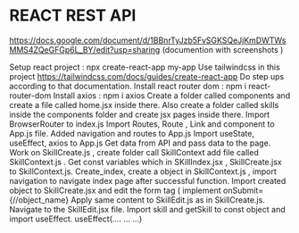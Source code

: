 # REACT REST API

https://docs.google.com/document/d/1BBnrTyJzb5FvSGKSQeJjKmDWTWsMMS4ZQeGFGp6L_BY/edit?usp=sharing (documention with screenshots )

Setup react project : npx create-react-app my-app
Use tailwindcss in this project https://tailwindcss.com/docs/guides/create-react-app 
Do step ups according to that documentation.
Install react router dom : npm i react-router-dom
Install axios : npm i axios
Create a folder called  components and create a file called home.jsx inside there.
Also create a folder called skills inside the components folder and create jsx pages inside there.
Import BrowserRouter to index.js
Import Routes, Route , Link and component to App.js file.
Added navigation and routes to App.js
Import useState, useEffect, axios to App.js
Get data from API and pass data to the page.
Work on SkillCreate.js , create folder call SkillContext add file called SkillContext.js .
Get const variables which in SKillIndex.jsx , SkillCreate.jsx to SkillContext.js.
Create_index, create a object in SkillContext.js , import navigation to navigate index page after successful function. Import created object to SkillCreate.jsx and edit the form tag ( implement onSubmit={//object_name}
Apply same content to SkillEdit.js as in SkillCreate.js.
Navigate to the SkillEdit.jsx file. Import skill and getSkill to const object and import useEffect. useEffect(.... …  …)


